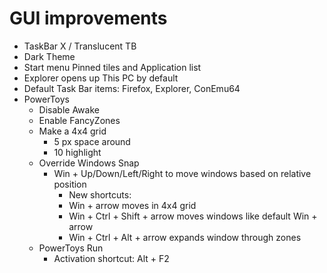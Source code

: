 # GUI improvements
- TaskBar X / Translucent TB
- Dark Theme
- Start menu Pinned tiles and Application list
- Explorer opens up This PC by default
- Default Task Bar items: Firefox, Explorer, ConEmu64
- PowerToys
  - Disable Awake
  - Enable FancyZones
  - Make a 4x4 grid
    - 5 px space around
    - 10 highlight
  - Override Windows Snap
    - Win + Up/Down/Left/Right to move windows based on relative position
      - New shortcuts:
      - Win + arrow moves in 4x4 grid
      - Win + Ctrl + Shift + arrow moves windows like default Win + arrow
      - Win + Ctrl + Alt + arrow expands window through zones
  - PowerToys Run
    - Activation shortcut: Alt + F2
